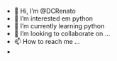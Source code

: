 - 👋 Hi, I’m @DCRenato
- 👀 I’m interested  em python
- 🌱 I’m currently learning  python
- 💞️ I’m looking to collaborate on ...
- 📫 How to reach me ...
-

<!---
DCRenato/DCRenato is a ✨ special ✨ repository because its `README.md` (this file) appears on your GitHub profile.
You can click the Preview link to take a look at your changes.
--->
